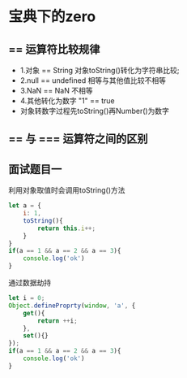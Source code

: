 # 宝典下的zero

## == 运算符比较规律
- 1.对象 == String 对象toString()转化为字符串比较;
- 2.null == undefined 相等与其他值比较不相等
- 3.NaN == NaN 不相等
- 4.其他转化为数字 "1" == true
- 对象转数字过程先toString()再Number()为数字

## == 与 === 运算符之间的区别

## 面试题目一
利用对象取值时会调用toString()方法
``` js
let a = {
    i: 1,
    toString(){
        return this.i++;
    }
}
if(a == 1 && a == 2 && a == 3){
    console.log('ok')
}
```

通过数据劫持
``` js
let i = 0;
Object.defineProprty(window, 'a', {
    get(){
        return ++i;
    },
    set(){}
});
if(a == 1 && a == 2 && a == 3){
    console.log('ok')
}
```